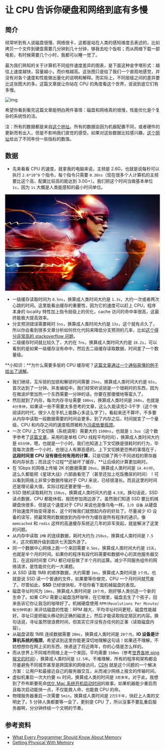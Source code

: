 # 让 CPU 告诉你硬盘和网络到底有多慢

## 简介

经常听到有人说磁盘很慢、网络很卡，这都是站在人类的感知维度去表述的，比如拷贝一个文件到硬盘需要几分钟到几十分钟，够我去吃个饭啦；而从网络下载一部电影，有时候需要几个小时，我都可以睡一觉了。

最为我们熟知的关于计算机不同组件速度差异的图表，是下面这种金字塔形式：越往上速度越快，容量越小，而价格越高。这张图只是给了我们一个直观地感觉，并没有对各个速度和性能做出量化的说明和解释。而实际上，不同层级之间的差异要比这张图大的多。这篇文章就让你站在 CPU 的角度看这个世界，说说到底它们有多慢。

![img](http://s7.computerhistory.org/is/image/CHM/500004956?$re-zoomed$)

希望你看到看完这篇文章能明白两件事情：磁盘和网络真的很慢，性能优化是个复杂的系统性的活。

注：所有的数据都是来自[这个地址](https://gist.github.com/hellerbarde/2843375)。所有的数据会因为机器配置不同，或者硬件的更新而有出入，但是不影响我们直觉的感受。如果对这些数据比较感兴趣，[这个网址](https://people.eecs.berkeley.edu/~rcs/research/interactive_latency.html)给出了不同年份一些指标的数值。

## 数据

- 先来看看 CPU 的速度，就拿我的电脑来说，主频是 2.6G，也就是说每秒可以执行 `2.6*10^9` 个指令，每个指令只需要 `0.38ns`（现在很多个人计算机的主频要比这个高，配置比较高的能达到 3.0G+）。我们把这个时间当做基本单位 `1s`，因为 `1s` 大概是人类能感知的最小时间单位。

![img](./images/Img405364158.jpg)

- 一级缓存读取时间为 `0.5ns`，换算成人类时间大约是 `1.3s`，大约一次或者两次心跳的时间。这里能看出缓存的重要性，因为它的速度可以赶上 CPU，程序本身的 locality 特性加上指令层级上的优化，cache 访问的命中率很高，这最终能极大提高效率。
- 分支预测错误需要耗时 `5ns`，换算成人类时间大约是 `13s`，这个就有点久了，所以你会看到很多文章分析如何优化代码来降低分支预测的几率，比如[这个得分非常高的 stackoverflow 问题](https://stackoverflow.com/questions/11227809/why-is-it-faster-to-process-a-sorted-array-than-an-unsorted-array)。
- 二级缓存时间就比较久了，大约在 `7ns`，换算成人类时间大约是 `18.2s`，可以看到的是如果一级缓存没有命中，然后去二级缓存读取数据，时间差了一个数量级。

**小知识：**为什么需要多层的 CPU 缓存呢？[这篇文章通过一个通俗易懂的例子给出了讲解](https://fgiesen.wordpress.com/2016/08/07/why-do-cpus-have-multiple-cache-levels/)。

- 我们继续，互斥锁的加锁和解锁时间需要 `25ns`，换算成人类时间大约是 `65s`，首次达到了一分钟。并发编程中，我们经常听说锁是一个很耗时的东西，因为在微波炉里加热一个东西需要一分钟的话，你要在那傻傻地等蛮久了。
- 然后就到了内存，每次内存寻址需要 `100ns`，换算成人类时间是 `260s`，也就是`4分多钟`，如果读一些不需要太多思考的文章，这么久能读完2-3千字（这个快阅读的时代，很少人在手机上能静心多这么字了）。看起来还不算坏，不多要从内存中读取一段数据需要的时间会更多。到了内存之后，时间就变了一个量级，CPU 和内存之间的速度瓶颈被称为[冯诺依曼瓶颈](https://en.wikipedia.org/wiki/Von_Neumann_architecture#Von_Neumann_bottleneck)。
- 一次 CPU 上下文切换（系统调用）需要大约 `1500ns`，也就是 `1.5us`（这个数字参考了[这篇文章](http://blog.tsunanet.net/2010/11/how-long-does-it-take-to-make-context.html)，采用的是单核 CPU 线程平均时间），换算成人类时间大约是 `65分钟`，嗯，也就是一个小时。我们也知道上下文切换是很耗时的行为，毕竟每次浪费一个小时，也很让人有罪恶感的。上下文切换更恐怖的事情在于，**这段时间里 CPU 没有做任何有用的计算**，只是切换了两个不同进程的寄存器和内存状态；而且这个过程**还破坏了缓存，**让后续的计算更加耗时。
- 在 1Gbps 的网络上传输 2K 的数据需要 `20us`，换算成人类时间是 `14.4小时`，这么久都能把《星球大战》六部曲看完了（甚至还加上吃饭撒尿的时间）！可以看到网络上非常少数据传输对于 CPU 来说，已经很漫长。而且这里的时间还是理论最大值，实际过程还要更慢一些。
- SSD 随机读取耗时为 `150us`，换算成人类时间大约是 `4.5天`。换句话说，SSD 读点数据，CPU 都能休假，报团参加周边游了。虽然我们知道 SSD 要比机械硬盘快很多，但是这个速度对于 CPU 来说也是像乌龟一样。`I/O 设备` 从硬盘开始速度开始变得漫长，这个时候我们就想起内存的好处了。尽量减少 IO 设备的读写，把最常用的数据放到内存中作为缓存是所有程序的通识。像 `memcached` 和 `redis` 这样的高速缓存系统近几年的异军突起，就是解决了这里的问题。
- 从内存中读取 `1MB` 的连续数据，耗时大约为 `250us`，换算成人类时间是 `7.5天`，这次假期升级到国庆七天国外游了。
- 同一个数据中心网络上跑一个来回需要 `0.5ms`，换算成人类时间大约是 `15天`，也就是半个月的时间。如果你的程序有段代码需要和数据中心的其他服务器交互，在这段时间里 CPU 都已经狂做了半个月的运算。减少不同服务组件的网络请求，是性能优化的一大课题。
- 从 SSD 读取 1MB 的顺序数据，大约需要 `1ms`，换算成人类时间是 `1个月`。也就是说 SSD 读一个普通的文件，如果要等你做完，CPU 一个月时间就荒废了。尽管如此，**SSD** 已经很快啦，不信你看下面机械磁盘的表现。
- 磁盘寻址时间为 `10ms`，换算成人类时间是 `10个月`，刚好够人类创造一个新的生命了。如果 CPU 需要让磁盘泡杯咖啡，在它眼里，磁盘去生了个孩子，回来告诉它你让我泡的咖啡好了。机械硬盘使用 `RPM(Revolutions Per Minute/每分钟转速)` 来评估磁盘的性能：RPM 越大，平均寻址时间更短，磁盘性能越好。寻址只是把磁头移动到正确的磁道上，然后才能读取指定扇区的内容。换句话说，寻址虽然很浪费时间，但其实它并没有办任何的正事（读取磁盘内容）。
- 从磁盘读取 1MB 连续数据需要 `20ms`，换算成人类时间是 `20个月`。**IO 设备是计算机系统的瓶颈**，希望读到这里你能更深切地理解这句话！如果还不理解，不妨想想你在网上买的东西，快递送了将近两年，你的心情是怎么样的。
- 而从世界上不同城市网络上走一个来回，平均需要 `150ms`（参考[世界各地 ping 报文的时间](https://wondernetwork.com/pings/)），换算成人类时间是 `12.5年`。不难理解，所有的程序和架构都会尽量避免不同城市甚至是跨国家的网络访问，[CDN](https://en.wikipedia.org/wiki/Content_delivery_network) 就是这个问题的一个解决方案：让用户和最接近自己的服务器交互，从而减少网络上报文的传输时间。
- 虚拟机重启一次大约要 `4s` 时间，换算成人类的时间是 `3百多年`。对于此，我想到了乔布斯要死命[优化 Mac 系统开机启动时间](http://stevejobsdailyquote.com/2014/03/26/boot-time/)的故事。如果机器能少重启而且每次启动能快一点，不仅能救人命，也能救 CPU 的命。
- 物理服务器重启一次需要 `5min`，换算成人类时间是 `2万5千年`，快赶上人类的文明史了。5 分钟人类都要等一会了，更别提 CPU 了，所以没事不要乱重启服务器啊，分分钟终结一个文明的节奏。

## 参考资料

- [What Every Programmer Should Know About Memory](https://www.akkadia.org/drepper/cpumemory.pdf)
- [Getting Physical With Memory](http://duartes.org/gustavo/blog/post/getting-physical-with-memory/)

